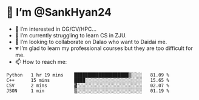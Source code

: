 # 👋 I’m @SankHyan24

- 👀 I’m interested in CG/CV/HPC...
- 🌱 I’m currently struggling to learn CS in ZJU.
- 💞️ I’m looking to collaborate on Dalao who want to Daidai me.
- 💔 I’m glad to learn my professional courses but they are too difficult for me.
- 📫 How to reach me:


<!---
SankHyan24/SankHyan24 is a ✨ special ✨ repository because its `README.md` (this file) appears on your GitHub profile.
You can click the Preview link to take a look at your changes.
--->
<!--START_SECTION:waka-->

```text
Python   1 hr 19 mins    ████████████████████▒░░░░   81.09 %
C++      15 mins         ████░░░░░░░░░░░░░░░░░░░░░   15.65 %
CSV      2 mins          ▓░░░░░░░░░░░░░░░░░░░░░░░░   02.07 %
JSON     1 min           ▒░░░░░░░░░░░░░░░░░░░░░░░░   01.19 %
```

<!--END_SECTION:waka-->
